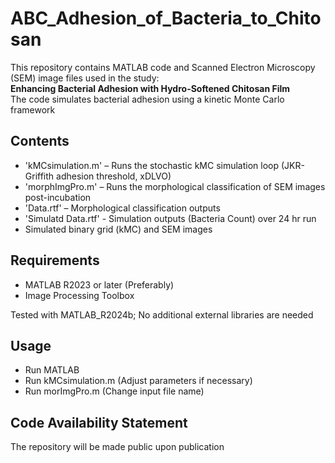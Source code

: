 # ABC_Adhesion_of_Bacteria_to_Chitosan

This repository contains MATLAB code and Scanned Electron Microscopy (SEM) image files used in the study:  
**Enhancing Bacterial Adhesion with Hydro-Softened Chitosan Film**  
The code simulates bacterial adhesion using a kinetic Monte Carlo framework

## Contents

- 'kMCsimulation.m' – Runs the stochastic kMC simulation loop (JKR-Griffith adhesion threshold, xDLVO)
- 'morphImgPro.m' – Runs the morphological classification of SEM images post-incubation
- 'Data.rtf' – Morphological classification outputs
- 'Simulatd Data.rtf' - Simulation outputs (Bacteria Count) over 24 hr run
- Simulated binary grid (kMC) and SEM images

## Requirements

- MATLAB R2023 or later (Preferably)
- Image Processing Toolbox

Tested with MATLAB_R2024b; No additional external libraries are needed

## Usage 

- Run MATLAB
- Run kMCsimulation.m (Adjust parameters if necessary)
- Run morImgPro.m (Change input file name)

## Code Availability Statement 

The repository will be made public upon publication
